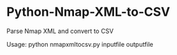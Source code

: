 Python-Nmap-XML-to-CSV
======================

Parse Nmap XML and convert to CSV

Usage: python nmapxmltocsv.py inputfile outputfile
